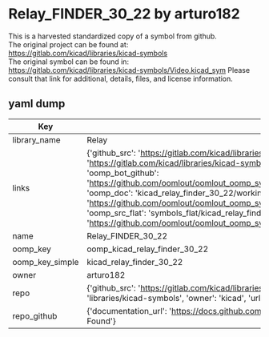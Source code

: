 # Relay_FINDER_30_22 by arturo182  
This is a harvested standardized copy of a symbol from github.  
The original project can be found at:  
https://gitlab.com/kicad/libraries/kicad-symbols  
The original symbol can be found in:
https://gitlab.com/kicad/libraries/kicad-symbols/Video.kicad_sym
Please consult that link for additional, details, files, and license information.  
## yaml dump  
| Key | Value |  
| --- | --- |  
| library_name | Relay |  
| links | {'github_src': 'https://gitlab.com/kicad/libraries/kicad-symbols/Video.kicad_sym', 'github_src_repo': 'https://gitlab.com/kicad/libraries/kicad-symbols', 'oomp_bot': 'kicad_relay_finder_30_22/working', 'oomp_bot_github': 'https://github.com/oomlout/oomlout_oomp_symbol_bot/tree/main/kicad_relay_finder_30_22/working', 'oomp_doc': 'kicad_relay_finder_30_22/working', 'oomp_doc_github': 'https://github.com/oomlout/oomlout_oomp_symbol_doc/tree/main/kicad_relay_finder_30_22/working', 'oomp_src_flat': 'symbols_flat/kicad_relay_finder_30_22/working', 'oomp_src_flat_github': 'https://github.com/oomlout/oomlout_oomp_symbol_src/tree/main/kicad_relay_finder_30_22/working'} |  
| name | Relay_FINDER_30_22 |  
| oomp_key | oomp_kicad_relay_finder_30_22 |  
| oomp_key_simple | kicad_relay_finder_30_22 |  
| owner | arturo182 |  
| repo | {'github_src': 'https://gitlab.com/kicad/libraries/kicad-symbols/Video.kicad_sym', 'name': 'libraries/kicad-symbols', 'owner': 'kicad', 'url': 'https://gitlab.com/kicad/libraries/kicad-symbols'} |  
| repo_github | {'documentation_url': 'https://docs.github.com/rest/repos/repos#get-a-repository', 'message': 'Not Found'} |  


